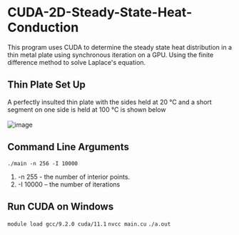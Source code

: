 # CUDA-2D-Steady-State-Heat-Conduction
This program uses CUDA to determine the steady state heat distribution 
in a thin metal plate using synchronous iteration on a GPU. Using the finite difference method
to solve Laplace's equation.

## Thin Plate Set Up
A perfectly insulted thin plate with the sides held at 20 °C and a short segment on one side is 
held at 100 °C is shown below<br /><br />
![image](https://user-images.githubusercontent.com/117101758/199339632-d869810c-33bd-41fb-b5d3-4838cdaf9d87.png)

## Command Line Arguments
`./main -n 256 -I 10000`
1. -n 255 - the number of interior points.  
2. -I 10000 – the number of iterations 

## Run CUDA on Windows
`module load gcc/9.2.0 cuda/11.1`
`nvcc main.cu`
`./a.out`


